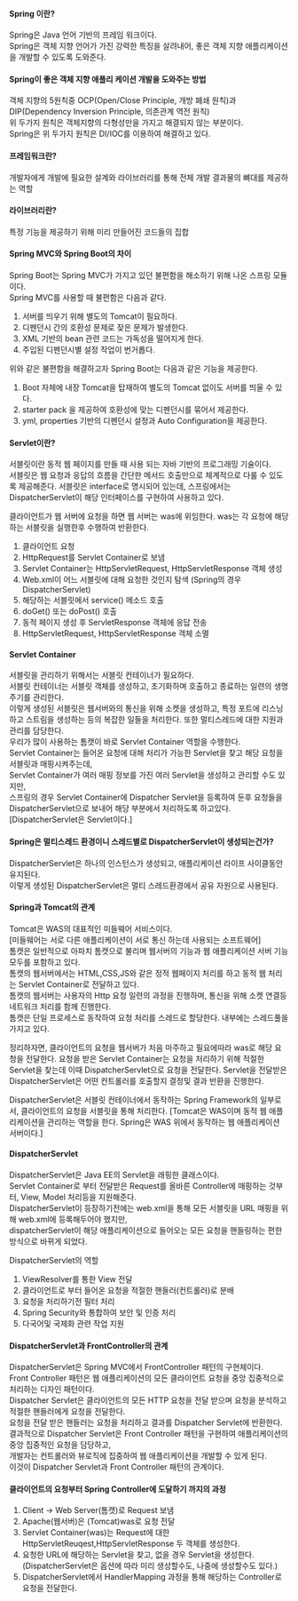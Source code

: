 #### Spring 이란?
Spring은 Java 언어 기반의 프레임 워크이다.  
Spring은 객체 지향 언어가 가진 강력한 특징을 살려내어, 좋은 객체 지향 애플리케이션을 개발할 수 있도록 도와준다.  

#### Spring이 좋은 객체 지향 애플리 케이션 개발을 도와주는 방법
객체 지향의 5원칙중 OCP(Open/Close Principle, 개방 폐쇄 원칙)과 DIP(Dependency Inversion Principle, 의존관계 역전 원칙)  
위 두가지 원칙은 객체지향의 다형성만을 가지고 해결되지 않는 부분이다.  
Spring은 위 두가지 원칙은 DI/IOC를 이용하여 해결하고 있다.

#### 프레임워크란?
개발자에게 개발에 필요한 설계와 라이브러리를 통해 전체 개발 결과물의 뼈대를 제공하는 역할

#### 라이브러리란?
특정 기능을 제공하기 위해 미리 만들어진 코드들의 집합

#### Spring MVC와 Spring Boot의 차이
Spring Boot는 Spring MVC가 가지고 있던 불편함을 해소하기 위해 나온 스프링 모듈이다.   
Spring MVC를 사용할 때 불편함은 다음과 같다.
1. 서버를 띄우기 위해 별도의 Tomcat이 필요하다.  
2. 디펜던시 간의 호환성 문제로 잦은 문제가 발생한다.  
3. XML 기반의 bean 관련 코드는 가독성을 떨어지게 한다.  
4. 주입된 디펜던시별 설정 작업이 번거롭다.

위와 같은 불편함을 해결하고자 Spring Boot는 다음과 같은 기능을 제공한다.
1. Boot 자체에 내장 Tomcat을 탑재하여 별도의 Tomcat 없이도 서버를 띄울 수 있다.
2. starter pack 을 제공하여 호환성에 맞는 디펜던시를 묶어서 제공한다.
3. yml, properties 기반의 디펜던시 설정과 Auto Configuration을 제공한다.

#### Servlet이란?
서블릿이란 동적 웹 페이지를 만들 때 사용 되는 자바 기반의 프로그래밍 기술이다.  
서블릿은 웹 요청과 응답의 흐름을 간단한 메서드 호출만으로 체계적으로 다룰 수 있도록 제공해준다.
서블릿은 interface로 명시되어 있는데, 스프링에서는 DispatcherServlet이 해당 인터페이스를 구현하여 사용하고 있다.  
  
클라이언트가 웹 서버에 요청을 하면 웹 서버는 was에 위임한다. was는 각 요청에 해당하는 서블릿을 실행한후 수행하여 반환한다.

1. 클라이언트 요청
2. HttpRequest를 Servlet Container로 보냄
3. Servlet Container는 HttpServletRequest, HttpServletResponse 객체 생성
4. Web.xml이 어느 서블릿에 대해 요청한 것인지 탐색 (Spring의 경우 DispatcherServlet)
5. 해당하는 서블릿에서 service() 메소드 호출
6. doGet() 또는 doPost() 호출
7. 동적 페이지 생성 후 ServletResponse 객체에 응답 전송
8. HttpServletRequest, HttpServletResponse 객체 소멸

#### Servlet Container
서블릿을 관리하기 위해서는 서블릿 컨테이너가 필요하다.  
서블릿 컨테이너는 서블릿 객체를 생성하고, 초기화하며 호출하고 종료하는 일련의 생명주기를 관리한다.  
이렇게 생성된 서블릿은 웹서버와의 통신을 위해 소켓을 생성하고, 특정 포트에 리스닝하고 스트림을 생성하는 등의 복잡한 일들을 처리한다.
또한 멀티스레드에 대한 지원과 관리를 담당한다.  
우리가 많이 사용하는 톰캣이 바로 Servlet Container 역할을 수행한다.  
Servlet Container는 들어온 요청에 대해 처리가 가능한 Servlet을 찾고 해당 요청을 서블릿과 매핑시켜주는데,  
Servlet Container가 여러 매핑 정보를 가진 여러 Servlet을 생성하고 관리할 수도 있지만,  
스프링의 경우 Servlet Container에 Dispatcher Servlet을 등록하여 둔후 요청들을 DispatcherServlet으로 보내어 해당 부분에서 처리하도록 하고있다.
[DispatcherServlet은 Servlet이다.]

#### Spring은 멀티스레드 환경이니 스레드별로 DispatcherServlet이 생성되는건가?  
DispatcherServlet은 하나의 인스턴스가 생성되고, 애플리케이션 라이프 사이클동안 유지된다.  
이렇게 생성된 DispatcherServlet은 멀티 스레드환경에서 공유 자원으로 사용된다.  

#### Spring과 Tomcat의 관계
Tomcat은 WAS의 대표적인 미들웨어 서비스이다.  
[미들웨어는 서로 다른 애플리케이션이 서로 통신 하는데 사용되는 소프트웨어]  
톰캣은 일반적으로 아파치 톰캣으로 불리며 웹서버의 기능과 웹 애플리케이션 서버 기능 모두를 포함하고 있다.  
톰캣의 웹서버에서는 HTML,CSS,JS와 같은 정적 웹페이지 처리를 하고 동적 웹 처리는 Servlet Container로 전달하고 있다.  
톰캣의 웹서버는 사용자의 Http 요청 일련의 과정을 진행하며, 통신을 위해 소켓 연결등 네트워크 처리를 함께 진행한다.  
톰캣은 단일 프로세스로 동작하여 요청 처리를 스레드로 할당한다. 내부에는 스레드풀을 가지고 있다.

정리하자면, 클라이언트의 요청을 웹서버가 처음 마주하고 필요에따라 was로 해당 요청을 전달한다.
요청을 받은 Servlet Container는 요청을 처리하기 위해 적절한 Servlet을 찾는데 이때 DispatcherServlet으로 요청을 전달한다.
Servlet을 전달받은 DispatcherServlet은 어떤 컨트롤러를 호출할지 결정및 결과 반환을 진행한다.  

DispatcherServlet은 서블릿 컨테이너에서 동작하는 Spring Framework의 일부로서, 클라이언트의 요청을 서블릿을 통해 처리한다.
[Tomcat은 WAS이며 동적 웹 애플리케이션을 관리하는 역할을 한다. Spring은 WAS 위에서 동작하는 웹 애플리케이션 서버이다.]

#### DispatcherServlet
DispatcherServlet은 Java EE의 Servlet을 래핑한 클래스이다.  
Servlet Container로 부터 전달받은 Request를 올바른 Controller에 매핑하는 것부터, View, Model 처리등을 지원해준다.  
DispatcherServlet이 등장하기전에는 web.xml을 통해 모든 서블릿을 URL 매핑을 위해 web.xml에 등록해두어야 했지만,  
dispatcherServlet이 해당 애플리케이션으로 들어오는 모든 요청을 핸들링하는 편한 방식으로 바뀌게 되었다.  

DispatcherServlet의 역할  
1. ViewResolver를 통한 View 전달
2. 클라이언트로 부터 들어온 요청을 적절한 핸들러(컨트롤러)로 분배
3. 요청을 처리하기전 필터 처리
4. Spring Security와 통합하여 보안 및 인증 처리
5. 다국어및 국제화 관련 작업 지원 

#### DispatcherServlet과 FrontController의 관계
DispatcherServlet은 Spring MVC에서 FrontController 패턴의 구현체이다.  
Front Controller 패턴은 웹 애플리케이션의 모든 클라이언트 요청을 중앙 집중적으로 처리하는 디자인 패턴이다.  
Dispatcher Servlet은 클라이언트의 모든 HTTP 요청을 전달 받으며 요청을 분석하고 적절한 핸들러에게 요청을 전달한다.  
요청을 전달 받은 핸들러는 요청을 처리하고 결과를 Dispatcher Servlet에 반환한다.  
결과적으로 Dispatcher Servlet은 Front Controller 패턴을 구현하여 애플리케이션의 중앙 집중적인 요청을 담당하고,  
개발자는 컨트롤러와 뷰로직에 집중하여 웹 애플리케이션을 개발할 수 있게 된다.  
이것이 Dispatcher Servlet과 Front Controller 패턴의 관계이다.  

#### 클라이언트의 요청부터 Spring Controller에 도달하기 까지의 과정
1. Client -> Web Server(톰캣)로 Request 보냄
2. Apache(웹서버)은 (Tomcat)was로 요청 전달
3. Servlet Container(was)는 Request에 대한 HttpServletReuqest,HttpServletResponse 두 객체를 생성한다.
4. 요청한 URL에 해당하는 Servlet을 찾고, 없을 경우 Servlet을 생성한다.(DispatcherServlet은 옵션에 따라 미리 생성할수도, 나중에 생성할수도 있다.)  
5. DispatcherServlet에서 HandlerMapping 과정을 통해 해당하는 Controller로 요청을 전달한다.


